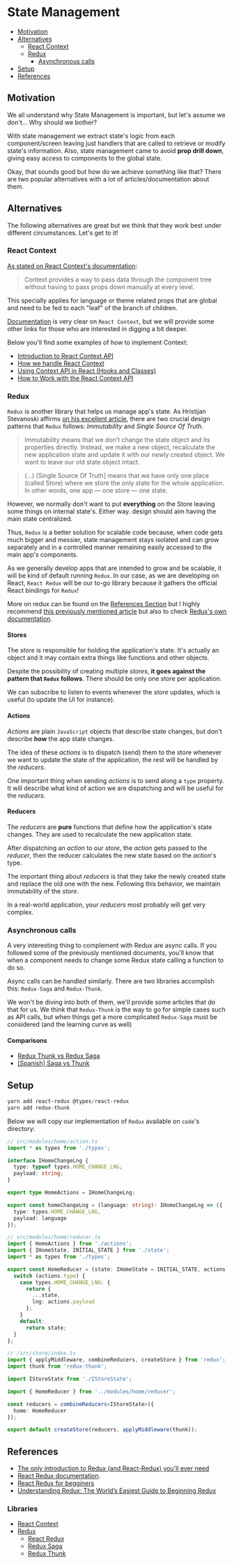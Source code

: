 # State Management

- [Motivation](#motivation)
- [Alternatives](#alternatives)
    - [React Context](#react-context)
    - [Redux](#redux)
        - [Asynchronous calls](#Asynchronous-calls)
- [Setup](#Setup)
- [References](#References)

## Motivation
We all understand why State Management is important, but let's assume we don't... Why should we bother?

With state management we extract state's logic from each component/screen leaving just handlers that are called to retrieve or modify state's information. Also, state management came to avoid **prop drill down**, giving easy access to components to the global state.

Okay, that sounds good but how do we achieve something like that? There are two popular alternatives with a lot of articles/documentation about them.

## Alternatives
The following alternatives are great but we think that they work best under different circumstances. Let's get to it!

### React Context
[As stated on React Context's documentation](https://reactjs.org/docs/context.html):
> Context provides a way to pass data through the component tree without having to pass props down manually at every level.

This specially applies for language or theme related props that are global and need to be fed to each "leaf" of the branch of children.

[Documentation](https://reactjs.org/docs/context.html) is very clear on `React Context`, but we will provide some other links for those who are interested in digging a bit deeper. 
<!-- TODO: Add example based from tritriva's project -->

<!-- Also, on the `example` folder you can find an implementation of Context for another project (`#project-tritriva`) that after wrapping the `App` with the `<BasketProvider>` every component [(implemented as a function)](https://reactjs.org/warnings/invalid-hook-call-warning.html) may call the `useBasketContext()` function. -->

Below you'll find some examples of how to implement Context:
- [Introduction to React Context API](https://medium.com/@chathuranga94/introduction-to-react-context-api-90f5e4d7a7a9)
- [How we handle React Context](https://medium.com/trabe/how-we-handle-react-context-e43d303a27a2)
- [Using Context API in React (Hooks and Classes)](https://www.taniarascia.com/using-context-api-in-react/)
- [How to Work with the React Context API](https://www.toptal.com/react/react-context-api)

### Redux
`Redux` is another library that helps us manage app's state. As Hristijan Stevanoski affirms [on his excellent article](https://medium.com/javascript-in-plain-english/the-only-introduction-to-redux-and-react-redux-youll-ever-need-8ce5da9e53c6), there are two crucial design patterns that `Redux` follows:  _Immutability_ and _Single Source Of Truth_.
> Immutability means that we don’t change the state object and its properties directly. Instead, we make a new object, recalculate the new application state and update it with our newly created object. We want to leave our old state object intact.

> (...) [Single Source Of Truth] means that we have only one place (called Store) where we store the only state for the whole application. In other words, one app — one store — one state.

However, we normally don't want to put **everything** on the Store leaving some things on internal state's. Either way. design should aim having the main state centralized.

Thus, `Redux` is a better solution for scalable code because, when code gets much bigger and messier, state management stays isolated and can grow separately and in a controlled manner remaining easily accessed to the main app's components.

As we generally develop apps that are intended to grow and be scalable, it will be kind of default running `Redux`. In our case, as we are developing on React, `React Redux` will be our to-go library because it gathers the official React bindings for `Redux`!

More on redux can be found on the [References Section](#references) but I highly recommend [this previously mentioned article]((https://medium.com/javascript-in-plain-english/the-only-introduction-to-redux-and-react-redux-youll-ever-need-8ce5da9e53c6)) but also to check [Redux's own documentation](https://react-redux.js.org/introduction/quick-start).

#### Stores

The *store* is responsible for holding the application's state. It's actually an object and it may contain extra things like functions and other objects.

Despite the possibility of creating multiple *stores*, **it goes against the pattern that `Redux` follows**. There should be only one store per application.

We can subscribe to listen to events whenever the *store* updates, which is useful (to update the UI for instance).

#### Actions

*Actions* are plain `JavaScript` objects that describe state changes, but don't describe **how** the app state changes.

The idea of these *actions* is to dispatch (send) them to the store whenever we want to update the state of the application, the rest will be handled by the *reducers*.

One important thing when sending *actions* is to send along a `type` property. It will describe what kind of action we are dispatching and will be useful for the *reducers*.

#### Reducers

The *reducers* are **pure** functions that define how the application's state changes. They are used to recalculate the new application state.

After dispatching an *action* to our *store*, the *action* gets passed to the *reducer*, then the reducer calculates the new state based on the *action*'s type.

The important thing about *reducers* is that they take the newly created state and replace the old one with the new. Following this behavior, we maintain immutability of the *store*.

In a real-world application, your *reducers* most probably will get very complex.

### Asynchronous calls
A very interesting thing to complement with Redux are async calls. If you followed some of the previously mentioned documents, you'll know that when a component needs to change some Redux state calling a function to do so.

Async calls can be handled similarly. There are two libraries accomplish this: `Redux-Saga` and `Redux-Thunk`.

We won't be diving into both of them, we'll provide some articles that do that for us. We think that `Redux-Thunk` is the way to go for simple cases such as API calls, but when things get a more complicated `Redux-Saga` must be considered (and the learning curve as well)

#### Comparisons
- [Redux Thunk vs Redux Saga](https://medium.com/@shoshanarosenfield/redux-thunk-vs-redux-saga-93fe82878b2d)
- [[Spanish] Saga vs Thunk](https://www.paradigmadigital.com/dev/sagas-vs-thunk/)

## Setup

```powershell
yarn add react-redux @types/react-redux
yarn add redux-thunk
```

Below we will copy our implementation of `Redux` available on `code`'s directory:
```ts
// src/modules/home/action.ts
import * as types from './types';

interface IHomeChangeLng {
  type: typeof types.HOME_CHANGE_LNG;
  payload: string;
}

export type HomeActions = IHomeChangeLng;

export const homeChangeLng = (language: string): IHomeChangeLng => ({
  type: types.HOME_CHANGE_LNG,
  payload: language
});
```

```ts
// src/modules/home/reducer.ts
import { HomeActions } from './actions';
import { IHomeState, INITIAL_STATE } from './state';
import * as types from './types';

export const HomeReducer = (state: IHomeState = INITIAL_STATE, actions: HomeActions): IHomeState => {
  switch (actions.type) {
    case types.HOME_CHANGE_LNG: {
      return {
        ...state,
        lng: actions.payload
      };
    }
    default:
      return state;
  }
};
```

```ts
// /src/store/index.ts
import { applyMiddleware, combineReducers, createStore } from 'redux';
import thunk from 'redux-thunk';

import IStoreState from './IStoreState';

import { HomeReducer } from '../modules/home/reducer';

const reducers = combineReducers<IStoreState>({
  home: HomeReducer
});

export default createStore(reducers, applyMiddleware(thunk));
```

## References
- [The only introduction to Redux (and React-Redux) you'll ever need]((https://medium.com/javascript-in-plain-english/the-only-introduction-to-redux-and-react-redux-youll-ever-need-8ce5da9e53c6))
- [React Redux documentation](https://react-redux.js.org/introduction/quick-start).
- [React Redux for begginers](https://medium.com/javascript-in-plain-english/react-redux-for-beginners-d51b46cb6d58)
- [Understanding Redux: The World’s Easiest Guide to Beginning Redux](https://www.freecodecamp.org/news/understanding-redux-the-worlds-easiest-guide-to-beginning-redux-c695f45546f6/)

### Libraries
- [React Context](https://reactjs.org/docs/context.html)
- [Redux](https://redux.js.org/)
    - [React Redux](https://react-redux.js.org/)
    - [Redux Saga](https://redux-saga.js.org/)
    - [Redux Thunk](https://github.com/reduxjs/redux-thunk)